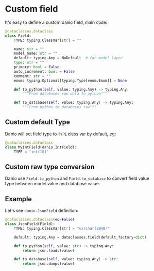 # Custom field

It's easy to define a custom danio field, main code:
```python
@dataclasses.dataclass
class Field:
    TYPE: typing.ClassVar[str] = ""

    name: str = ""
    model_name: str = ""
    default: typing.Any = NoDefault  # for model layer
    type: str = ""
    primary: bool = False
    auto_increment: bool = False
    comment: str = ""
    enum: typing.Optional[typing.Type[enum.Enum]] = None

    def to_python(self, value: typing.Any) -> typing.Any:
        """From databases raw data to python"""

    def to_database(self, value: typing.Any) -> typing.Any:
        """From python to databases raw"""
```

## Custom default Type

Danio will set field type to `TYPE` class var by default, eg:
```python
@dataclasses.dataclass
class MyIntField(danio.IntField):
    TYPE = "int(10)"
```

## Custom raw type conversion

Danio use `Field.to_python` and `Field.to_database` to convert field value type between model value and database value.


## Example

Let's see `danio.JsonField` definition:
```python
@dataclasses.dataclass(eq=False)
class JsonField(Field):
    TYPE: typing.ClassVar[str] = "varchar(2048)"

    default: typing.Any = dataclasses.field(default_factory=dict)

    def to_python(self, value: str) -> typing.Any:
        return json.loads(value)

    def to_database(self, value: typing.Any) -> str:
        return json.dumps(value)
```